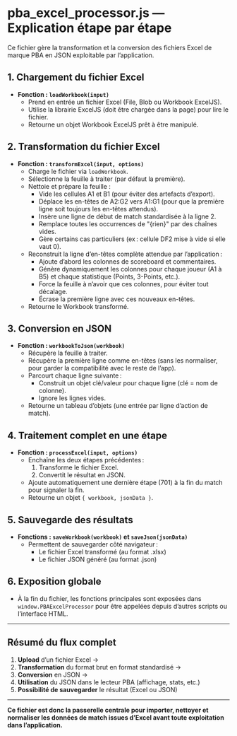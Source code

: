 # pba_excel_processor.js — Explication étape par étape

Ce fichier gère la transformation et la conversion des fichiers Excel de marque PBA en JSON exploitable par l’application.

## 1. Chargement du fichier Excel
- **Fonction : `loadWorkbook(input)`**
  - Prend en entrée un fichier Excel (File, Blob ou Workbook ExcelJS).
  - Utilise la librairie ExcelJS (doit être chargée dans la page) pour lire le fichier.
  - Retourne un objet Workbook ExcelJS prêt à être manipulé.

## 2. Transformation du fichier Excel
- **Fonction : `transformExcel(input, options)`**
  - Charge le fichier via `loadWorkbook`.
  - Sélectionne la feuille à traiter (par défaut la première).
  - Nettoie et prépare la feuille :
    - Vide les cellules A1 et B1 (pour éviter des artefacts d’export).
    - Déplace les en-têtes de A2:G2 vers A1:G1 (pour que la première ligne soit toujours les en-têtes attendus).
    - Insère une ligne de début de match standardisée à la ligne 2.
    - Remplace toutes les occurrences de "{rien}" par des chaînes vides.
    - Gère certains cas particuliers (ex : cellule DF2 mise à vide si elle vaut 0).
  - Reconstruit la ligne d’en-têtes complète attendue par l’application :
    - Ajoute d’abord les colonnes de scoreboard et commentaires.
    - Génère dynamiquement les colonnes pour chaque joueur (A1 à B5) et chaque statistique (Points, 3-Points, etc.).
    - Force la feuille à n’avoir que ces colonnes, pour éviter tout décalage.
    - Écrase la première ligne avec ces nouveaux en-têtes.
  - Retourne le Workbook transformé.

## 3. Conversion en JSON
- **Fonction : `workbookToJson(workbook)`**
  - Récupère la feuille à traiter.
  - Récupère la première ligne comme en-têtes (sans les normaliser, pour garder la compatibilité avec le reste de l’app).
  - Parcourt chaque ligne suivante :
    - Construit un objet clé/valeur pour chaque ligne (clé = nom de colonne).
    - Ignore les lignes vides.
  - Retourne un tableau d’objets (une entrée par ligne d’action de match).

## 4. Traitement complet en une étape
- **Fonction : `processExcel(input, options)`**
  - Enchaîne les deux étapes précédentes :
    1. Transforme le fichier Excel.
    2. Convertit le résultat en JSON.
  - Ajoute automatiquement une dernière étape (701) à la fin du match pour signaler la fin.
  - Retourne un objet `{ workbook, jsonData }`.

## 5. Sauvegarde des résultats
- **Fonctions : `saveWorkbook(workbook)` et `saveJson(jsonData)`**
  - Permettent de sauvegarder côté navigateur :
    - Le fichier Excel transformé (au format .xlsx)
    - Le fichier JSON généré (au format .json)

## 6. Exposition globale
- À la fin du fichier, les fonctions principales sont exposées dans `window.PBAExcelProcessor` pour être appelées depuis d’autres scripts ou l’interface HTML.

---

## **Résumé du flux complet**
1. **Upload** d’un fichier Excel →
2. **Transformation** du format brut en format standardisé →
3. **Conversion** en JSON →
4. **Utilisation** du JSON dans le lecteur PBA (affichage, stats, etc.)
5. **Possibilité de sauvegarder** le résultat (Excel ou JSON)

---

**Ce fichier est donc la passerelle centrale pour importer, nettoyer et normaliser les données de match issues d’Excel avant toute exploitation dans l’application.**
